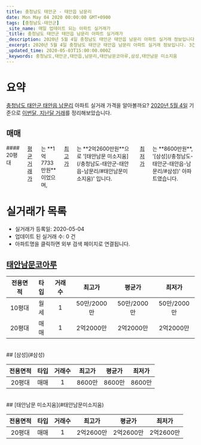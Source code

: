```yaml
---
title: 충청남도 태안군 - 태안읍 남문리
date: Mon May 04 2020 00:00:00 GMT+0900
tags: [충청남도-태안군]
_site_name: 매일 업데이트 되는 아파트 실거래가
_title: 충청남도 태안군 태안읍 남문리 아파트 실거래가
_description: 2020년 5월 4일 충청남도 태안군 태안읍 남문리 아파트 실거래 정보입니다. 3건 아파트 정보가 있습니다.
_excerpt: 2020년 5월 4일 충청남도 태안군 태안읍 남문리 아파트 실거래 정보입니다. 3건 아파트 정보가 있습니다.
_updated_time: 2020-05-03T15:00:00.000Z
_keywords: 충청남도,태안군,태안읍,남문리,태안남문코아루,삼성,태안남문 미소지움
---
```





# 요약
<ins>충청남도 태안군 태안읍 남문리</ins> 아파트 실거래 가격을 알아볼까요? <ins>2020년 5월 4일</ins> 기준으로 <ins>이번달, 지난달 거래</ins>를 정리해보았습니다.

## 매매
<div class="container">
<div class="twelve columns" markdown="1">
#### 20평대
<ins>평균 거래가</ins>는 **1억7733만원**이었으며, <ins>최고가</ins>는 **2억2600만원**으로 '[태안남문 미소지움](/충청남도-태안군-태안읍-남문리/#태안남문미소지움)' 입니다. <ins>최저가</ins>는 **8600만원**, '[삼성](/충청남도-태안군-태안읍-남문리/#삼성)' 아파트였습니다.
</div>
</div>



# 실거래가 목록
- 실거래가 등록일: 2020-05-04
- 업데이트 된 실거래 수: 0 건
- 아파트명을 클릭하면 외부 검색 페이지로 연결됩니다.

## [태안남문코아루](#태안남문코아루)

|전용면적|타입|거래수|최고가|평균가|최저가|
|:---:|:---:|:---:|:---:|:---:|:---:|
|10평대|<span class="deal-type-3">월세</span>|1|50만/2000만|50만/2000만|50만/2000만|
|20평대|<span class="deal-type-1">매매</span>|1|2억2000만|2억2000만|2억2000만|

<br/>
## [삼성](#삼성)

|전용면적|타입|거래수|최고가|평균가|최저가|
|:---:|:---:|:---:|:---:|:---:|:---:|
|20평대|<span class="deal-type-1">매매</span>|1|8600만|8600만|8600만|

<br/>
## [태안남문 미소지움](#태안남문미소지움)

|전용면적|타입|거래수|최고가|평균가|최저가|
|:---:|:---:|:---:|:---:|:---:|:---:|
|20평대|<span class="deal-type-1">매매</span>|1|2억2600만|2억2600만|2억2600만|

<br/>



